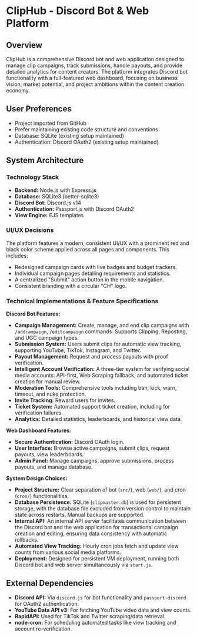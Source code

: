 # ClipHub - Discord Bot & Web Platform

## Overview
ClipHub is a comprehensive Discord bot and web application designed to manage clip campaigns, track submissions, handle payouts, and provide detailed analytics for content creators. The platform integrates Discord bot functionality with a full-featured web dashboard, focusing on business vision, market potential, and project ambitions within the content creation economy.

## User Preferences
- Project imported from GitHub
- Prefer maintaining existing code structure and conventions
- Database: SQLite (existing setup maintained)
- Authentication: Discord OAuth2 (existing setup maintained)

## System Architecture

### Technology Stack
- **Backend:** Node.js with Express.js
- **Database:** SQLite3 (better-sqlite3)
- **Discord Bot:** Discord.js v14
- **Authentication:** Passport.js with Discord OAuth2
- **View Engine:** EJS templates

### UI/UX Decisions
The platform features a modern, consistent UI/UX with a prominent red and black color scheme applied across all pages and components. This includes:
- Redesigned campaign cards with live badges and budget trackers.
- Individual campaign pages detailing requirements and statistics.
- A centralized "Submit" action button in the mobile navigation.
- Consistent branding with a circular "CH" logo.

### Technical Implementations & Feature Specifications

**Discord Bot Features:**
- **Campaign Management:** Create, manage, and end clip campaigns with `/addcampaign`, `/editcampaign` commands. Supports Clipping, Reposting, and UGC campaign types.
- **Submission System:** Users submit clips for automatic view tracking, supporting YouTube, TikTok, Instagram, and Twitter.
- **Payout Management:** Request and process payouts with proof verification.
- **Intelligent Account Verification:** A three-tier system for verifying social media accounts: API-first, Web Scraping fallback, and automated ticket creation for manual review.
- **Moderation Tools:** Comprehensive tools including ban, kick, warn, timeout, and nuke protection.
- **Invite Tracking:** Reward users for invites.
- **Ticket System:** Automated support ticket creation, including for verification failures.
- **Analytics:** Detailed statistics, leaderboards, and historical view data.

**Web Dashboard Features:**
- **Secure Authentication:** Discord OAuth login.
- **User Interface:** Browse active campaigns, submit clips, request payouts, view leaderboards.
- **Admin Panel:** Manage campaigns, approve submissions, process payouts, and manage database.

**System Design Choices:**
- **Project Structure:** Clear separation of bot (`src/`), web (`web/`), and cron (`cron/`) functionalities.
- **Database Persistence:** SQLite (`clipmaster.db`) is used for persistent storage, with the database file excluded from version control to maintain state across restarts. Manual backups are supported.
- **Internal API:** An internal API server facilitates communication between the Discord bot and the web application for transactional campaign creation and editing, ensuring data consistency with automatic rollbacks.
- **Automated View Tracking:** Hourly cron jobs fetch and update view counts from various social media platforms.
- **Deployment:** Designed for persistent VM deployment, running both Discord bot and web server simultaneously via `start.js`.

## External Dependencies
- **Discord API:** Via `discord.js` for bot functionality and `passport-discord` for OAuth2 authentication.
- **YouTube Data API v3:** For fetching YouTube video data and view counts.
- **RapidAPI:** Used for TikTok and Twitter scraping/data retrieval.
- **node-cron:** For scheduling automated tasks like view tracking and account re-verification.